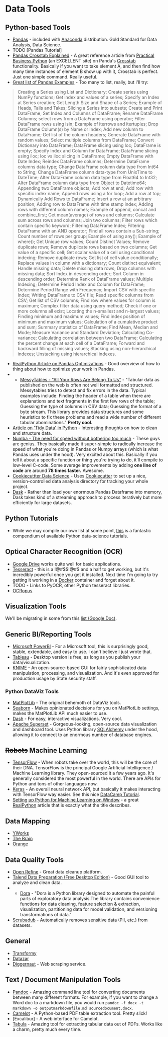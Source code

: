 # Data Tools

## Python-based Tools

- [Pandas](http://pandas.pydata.org/) - included with [Anaconda](https://www.continuum.io/downloads) distribution. Gold Standard for Data Analysis, Data Science. 
- TODO [Pandas Tutorial]
- [Pandas Crosstab Explained](http://pbpython.com/pandas-crosstab.html) - A great reference article from [Practical Business Python](http://pbpython.com/) (an EXCELLENT site) on Panda's [Crosstab](https://pandas.pydata.org/pandas-docs/stable/generated/pandas.crosstab.html) functionality. Basically if you want to take element A, and then find how many time instances of element B show up with it, Crosstab is perfect. Just one simple command. Really useful.
- [Great list of Pandas Examples](http://www.pythonprogramming.in/pandas-examples.html) - Too many to list, really, but I'll try: 
> Creating a Series using List and Dictionary; Create series using NumPy functions; Get index and values of a series; Specify an Index at Series creation; Get Length Size and Shape of a Series; Example of Heads, Tails and Takes; Slicing a Series into subsets; Create and Print DataFrame; Set Index and Columns of DataFrame; Rename DataFrame Columns; select rows from a DataFrame using operator; Filter DataFrame rows using isin; Example of iterrows and itertuples; Drop DataFrame Column(s) by Name or Index; Add new column to DataFrame; Get list of the column headers; Generate DataFrame with random values; Select multiple columns from DataFrame; Convert Dictionary into DataFrame; DataFrame slicing using loc; DataFrame is empty; Specify Index and Column for DataFrame; DataFrame slicing using iloc; loc vs iloc slicing in DataFrame; Empty DataFrame with Date Index; Reindex DataFrame columns; Determine DataFrame columns data type; Change DataFrame column data type from Int64 to String; Change DataFrame column data-type from UnixTime to DateTime; Alter DataFrame column data type from Float64 to Int32; Alter DataFrame column data type from Object to Datetime64; Appending two DataFrame objects; Add row at end; Add row with specific index name; Append rows using a for loop; Add a row at top; Dynamically Add Rows to DataFrame; Insert a row at an arbitrary position; Adding row to DataFrame with time stamp index; Adding rows with different column names; Example of append, concat and combine_first; Get mean(average) of rows and columns; Calculate sum across rows and columns; Join two columns; Filter rows which contain specific keyword; Filtering DataFrame Index; Filtering DataFrame with an AND operator; Find all rows contain a Sub-string; Count number of rows per group; Example of using any(); Example of where(); Get Unique row values; Count Distinct Values; Remove duplicate rows; Remove duplicate rows based on two columns; Get value of a specific cell; Get scalar value of a cell using conditional indexing; Remove duplicate rows; Get list of cell value conditionally; Replace values in column with a dictionary; Count distinct equivalent; Handle missing data; Delete missing data rows; Drop columns with missing data; Sort Index in descending order; Sort Column in descending order; Determine Rank of DataFrame values; Multiple Indexing; Determine Period Index and Column for DataFrame; Determine Period Range with Frequency; Import CSV with specific Index; Writing DataFrame to CSV file; Read specific columns from CSV; Get list of CSV columns; Find row where values for column is maximum; Complex filter data using query method; Check if one or more columns all exist; Locating the n-smallest and n-largest values; Finding minimum and maximum values; Find index position of minimum and maximum values; Calculation of a cumulative product and sum; Summary statistics of DataFrame; Find Mean, Median and Mode; Measure Variance and Standard Deviation; Calculating Co-variance; Calculating correlation between two DataFrame; Calculating the percent change at each cell of a DataFrame; Forward and backward filling of missing values; Stacking using non-hierarchical indexes; Unstacking using hierarchical indexes.
- [RealPython Article on Pandas Optimizations](https://realpython.com/fast-flexible-pandas/) - Good overview of how to thing about how to optimize your work in Pandas.
- - [MessyTables - "All Your Rows Are Belong To Us"](https://messytables.readthedocs.io/en/latest/) - "Tabular data as published on the web is often not well formatted and structured. Messytables tries to detect and fix errors in the data. Typical examples include: Finding the header of a table when there are explanations and text fragments in the first few rows of the table; Guessing the type of columns in CSV data; Guessing the format of a byte stream. This library provides data structures and some heuristics to fix these problems and read a wide number of different tabular abominations." **Pretty cool.**
- [Article on 'Tidy Data' in Python](http://www.jeannicholashould.com/tidy-data-in-python.html) - Interesting thoughts on how to clean and structure data.
- [Numba - The need for speed without bothering too much](https://nbviewer.jupyter.org/github/akittas/presentations/blob/master/pythess/numba/numba.ipynb?utm_source=newsletter_mailer&utm_medium=email&utm_campaign=weekly#The-need-for-speed-without-bothering-too-much:-An-introduction-to-numba) - These guys are genius. They basically made it super-simple to radically increase the speed of what you're doing in Pandas or Numpy arrays (which is what Pandas uses under the hood). Very excited about this. Basically if you tell it about a specific function or thing you're trying to do, it'll compile to low-level C-code. Some average improvements by adding **one line of code** are around **78 times faster.** Awesome. 
- [Cookiecuttter Data Science](https://drivendata.github.io/cookiecutter-data-science/) - Uses [Cookiecutter](http://cookiecutter.readthedocs.org/en/latest/installation.html) to set up a nice, version-controlled data analysis directory for tracking your whole project. 
- [Dask](https://dask.pydata.org/en/latest/) - Rather than load your enormous Pandas Dataframe into memory, Dask takes kind of a streaming approach to process iteratively but more efficiently for large datasets. 

## Python Tutorials

- While we may compile our own list at some point, [this](https://nealcaren.github.io/python-tutorials/) is a fantastic compendium of available Python data-science tutorials.

## Optical Character Recognition (OCR)

- [Google Drive](https://support.google.com/drive/answer/176692) works quite well for basic applications.
- [Tesseract](https://github.com/tesseract-ocr/tesseract) - this is a !@#$$!@#$ and a half to get working, but it's incredibly powerful once you get it installed. Next time I'm going to try getting it working in a [Docker](devops.md) container and forget about it.
- TODO - Links to PyOCR, other Python tesseract libraries.
- [OCRopus](https://github.com/tmbdev/ocropy)

## Visualization Tools

We'll be migrating in some from this [list (Google Doc)](https://docs.google.com/spreadsheets/d/1zkDKbi144mrDl7NSPMTRKyjdX8qfiL8MSlUw2z_dEIE/edit?usp=drivesdk).

## Generic BI/Reporting Tools

- [Microsoft PowerBI](https://powerbi.microsoft.com) - For a Microsoft tool, this is surprisingly good, stable, extendable, and easy to use. I can't believe I just wrote that.
- [Tableau](https://www.tableau.com/) - Desktop version is free, as long as you publish your data/visualization.
- [KNIME](https://www.knime.com/) - An open-source-based GUI for fairly sophisticated data manipulation, processing, and visualization. And it's even approved for production usage by State security staff.

### Python DataViz Tools

- [MatPlotLib](http://matplotlib.org/) - The original behemoth of DataViz tools. 
- [Seaborn](https://seaborn.pydata.org/) - Makes opinionated decisions for you on MatPlotLib settings, makes the MatPlotLib API much easier to use. 
- [Dash](https://plot.ly/products/dash/) - For easy, interactive visualizations. Very cool. 
- [Apache Superset](https://github.com/apache/incubator-superset) - Gorgeous-looking, open-source data visualization and dashboard tool. Uses Python library [SQLAlchemy](http://docs.sqlalchemy.org/en/rel_1_0/core/engines.html) under the hood, allowing it to connect to an enormous number of database engines. 


## ~~Robots~~ Machine Learning

- [TensorFlow](https://www.tensorflow.org/) - When robots take over the world, this will be the core of their DNA. TensorFlow is the principal Google Artificial Intelligence / Machine Learning library. They open-sourced it a few years ago. It's generally considered the most powerful in the world. There are APIs for Python and tons of other languages now.
- [Keras](https://keras.io/) - An overall neural network API, but basically it makes interacting with TensorFlow way easier. See this nice [DataCamp Tutorial](https://www.datacamp.com/community/tutorials/deep-learning-python).
- [Setting up Python for Machine Learning on Window](https://realpython.com/python-windows-machine-learning-setup/) - a great [RealPython](https://realpython.com/) article that is exactly what the title describes.

## Data Mapping

- [YWorks](https://www.yworks.com/products/yed)
- [The Brain](http://www.thebrain.com/)
- [Orange](https://orange.biolab.si/)

## Data Quality Tools

- [Open Refine](http://openrefine.org/) - Great data cleanup platform.
- [Talend Data Preparation (Free Desktop Edition)](https://www.talend.com/products/data-preparation/) - Good GUI tool to analyze and clean data.
- - [Dora](https://github.com/NathanEpstein/Dora) - "Dora is a Python library designed to automate the painful parts of exploratory data analysis.The library contains convenience functions for data cleaning, feature selection & extraction, visualization, partitioning data for model validation, and versioning transformations of data."
- [Scrubadub](https://scrubadub.readthedocs.io/en/stable/index.html) - Automatically removes sensitive data (PII, etc.) from datasets.


## General

- [Transformy](https://www.transformy.io/#/)
- [Datazar](https://www.datazar.com)
- [Diggernaut](https://www.diggernaut.com/) - Web scraping service.

## Text / Document Manipulation Tools

- [Pandoc](http://www.pandoc.org) - Amazing command line tool for converting documents between many different formats. For example, if you want to change a Word doc to a markdown file, you would run `pandoc -f docx -t markdown -o outputmarkdownfile.md sourcedocument.docx`.
- [Camelot](https://github.com/socialcopsdev/camelot) - A Python-based PDF table extraction tool. Pretty slick! 
- [Excalibur] - A web interface for Camelot.
- [Tabula](https://tabula.technology/) - Amazing tool for extracting tabular data out of PDFs. Works like a charm, pretty much every time.